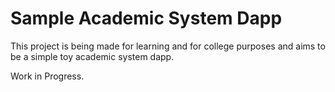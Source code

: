# Sample Academic System Dapp

This project is being made for learning and for college purposes and aims to be a simple toy academic system dapp.

Work in Progress.
